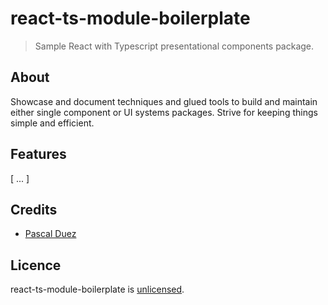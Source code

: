 # react-ts-module-boilerplate

> Sample React with Typescript presentational components package.  

## About

Showcase and document techniques and glued tools to build and maintain either
single component or UI systems packages.
Strive for keeping things simple and efficient.


## Features

[ ... ]


## Credits

* [Pascal Duez](https://github.com/pascalduez)


## Licence

react-ts-module-boilerplate is [unlicensed](http://unlicense.org/).

